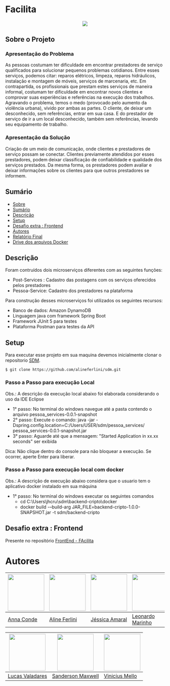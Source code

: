 # Facilita
<h4 align="center"> 
<img src="https://i.imgur.com/YTIHcCa.png">
</h4> 

<div id='sobre'/>  

## Sobre o Projeto
### Apresentação do Problema
As pessoas costumam ter dificuldade em encontrar prestadores de serviço qualificados para solucionar pequenos problemas cotidianos. Entre esses serviços, podemos citar: reparos elétricos, limpeza, reparos hidráulicos, instalação e montagem de móveis, serviços de marcenaria, etc.
Em contrapartida, os profissionais que prestam estes serviços de maneira informal, costumam ter dificuldade em encontrar novos clientes e comprovar suas experiências e referências na execução dos trabalhos.
Agravando o problema, temos o medo (provocado pelo aumento da violência urbana), vivido por ambas as partes. O cliente, de deixar um desconhecido, sem referências, entrar em sua casa. E do prestador de serviço de ir a um local desconhecido, também sem referências, levando seu equipamento de trabalho. 

### Apresentação da Solução
Criação de um meio de comunicação, onde clientes e prestadores de serviço possam se conectar. Clientes previamente atendidos por esses prestadores, podem deixar classificação de confiabilidade e qualidade dos serviços prestados. Da mesma forma, os prestadores podem avaliar e deixar informações sobre os clientes para que outros prestadores se informem.

<div id='sumario'/>  

## Sumário

* [Sobre](#sobre)
* [Sumário](#sumario)
* [Descrição](#dsc)
* [Setup](#stp)
* [Desafio extra : Frontend](#desafio)
* [Autores](#autores)
* [Relatório Final](https://docs.google.com/document/d/1zljkuIHTbY5ccxNhm79-vIanueB_9vSxUbPIT3JEsfo/edit?usp=sharing)
* [Drive dos arquivos Docker](https://drive.google.com/drive/folders/1k7DhqZQuM6aDox00hYF6vzLKdM5TZ8Dp?usp=sharing)

<div id='dsc'/> 

## Descrição
Foram contruídos dois microserviços diferentes com as seguintes funções:
* Post-Services : Cadastro das postagens com os serviços oferecidos pelos prestadores
* Pessoa-Service: Cadastro dos prestadores na plataforma


Para construção desses microserviços foi utilizados os seguintes recursos:
* Banco de dados: Amazon DynamoDB  
* Linguagem java com framework Spring Boot 
* Framework JUnit 5 para testes 
* Plataforma Postman para testes da API

<div id='stp'/>  

## Setup

Para executar esse projeto em sua maquina devemos inicialmente clonar o repositorio [SDM](https://github.com/alineferlini/sdm.git).
```shell
$ git clone https://github.com/alineferlini/sdm.git
```

### Passo a Passo para execução Local
Obs.: A descrição da execução local abaixo foi elaborada considerando o uso da IDE Eclipse
* 1° passo: No terminal do windows navegue até a pasta contendo o arquivo pessoa_services-0.0.1-snapshot
* 2° passo: Execute o comando: java -jar -Dspring.config.location=C:/Users/USER/sdm/pessoa_services/ pessoa_services-0.0.1-snapshot.jar
* 3° passo: Aguarde até que a mensagem: "Started Application in xx.xx seconds" ser exibida

 Dica: Não clique dentro do console para não bloquear a execução. Se ocorrer, aperte Enter para liberar. 

### Passo a Passo para execução local com docker
Obs.: A descrição de execução abaixo considera que o usuario tem o aplicativo docker instalado em sua máquina
* 1° passo:  No terminal do windows executar os seguintes comandos
   * cd C:\Users\jhcru\sdm\backend-cripto\docker
   * docker build -–build-arg JAR_FILE=backend-cripto-1.0.0-SNAPSHOT.jar -t sdm/backend-cripto 

<div id='desafio'/> 

## Desafio extra : Frontend
Presente no repositório [FrontEnd - FAcilita](https://github.com/ldevLucasl/sdm-rn.git)

# Autores
| <img src="https://avatars.githubusercontent.com/u/102473494?v=4" width=115 > | <img src="https://avatars.githubusercontent.com/u/89555322?v=4" width=115 >| <img src="https://avatars.githubusercontent.com/u/89614560?v=4" width=115 > | <img src="https://avatars.githubusercontent.com/u/81639502?v=4" width=115 >
|---|---|---|---|
| [Anna Conde](https://github.com/annaconde) | [Aline Ferlini](https://github.com/alineferlini) | [Jéssica Amaral](https://github.com/JessicaKAmaral) | [ Leonardo   Marinho ](https://github.com/leozaomarinho) 

| <img src="https://avatars.githubusercontent.com/u/62044186?v=" width=115 > | <img src="https://avatars.githubusercontent.com/u/80972527?v=4" width=115 > | <img src="https://avatars.githubusercontent.com/u/102559866?v=4" width=115 >
|---|---|---|
| [Lucas Valadares](https://github.com/ldevLucasl) | [Sanderson Maxwell](https://github.com/SandersonMaxwell) | [Vinicius Mello](https://github.com/viniciusMelloo) 

